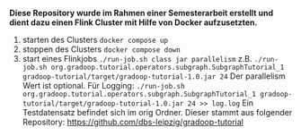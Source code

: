 **Diese Repository wurde im Rahmen einer Semesterarbeit erstellt und dient dazu einen Flink Cluster mit Hilfe von Docker aufzusetzten.**

1. starten des Clusters `docker compose up`
2. stoppen des Clusters `docker compose down`
3. start eines Flinkjobs `./run-job.sh class jar parallelism`
   z.B. `./run-job.sh org.gradoop.tutorial.operators.subgraph.SubgraphTutorial_1 gradoop-tutorial/target/gradoop-tutorial-1.0.jar 24`
   Der parallelism Wert ist optional.
   Für Logging: `./run-job.sh org.gradoop.tutorial.operators.subgraph.SubgraphTutorial_1 gradoop-tutorial/target/gradoop-tutorial-1.0.jar 24 >> log.log`
   Ein Testdatensatz befindet sich im orig Ordner. Dieser stammt aus folgender Repository: https://github.com/dbs-leipzig/gradoop-tutorial
